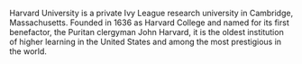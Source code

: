 Harvard University is a private Ivy League research university in Cambridge, Massachusetts. Founded in 1636 as Harvard College and named for its first benefactor, the Puritan clergyman John Harvard, it is the oldest institution of higher learning in the United States and among the most prestigious in the world.